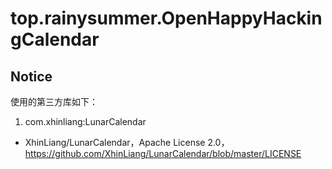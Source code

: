 # top.rainysummer.OpenHappyHackingCalendar
 
## Notice

使用的第三方库如下：

1. com.xhinliang:LunarCalendar

- XhinLiang/LunarCalendar，Apache License 2.0，https://github.com/XhinLiang/LunarCalendar/blob/master/LICENSE
